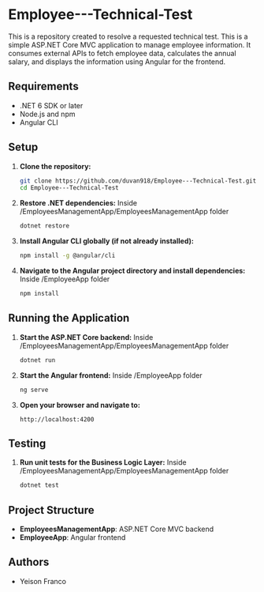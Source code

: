 # Employee---Technical-Test
This is a repository created to resolve a requested technical test.
This is a simple ASP.NET Core MVC application to manage employee information. It consumes external APIs to fetch employee data, calculates the annual salary, and displays the information using Angular for the frontend.

## Requirements

- .NET 6 SDK or later
- Node.js and npm
- Angular CLI

## Setup

1. **Clone the repository:**
    ```bash
    git clone https://github.com/duvan918/Employee---Technical-Test.git
    cd Employee---Technical-Test
    ```

2. **Restore .NET dependencies:**
    Inside /EmployeesManagementApp/EmployeesManagementApp folder
    ```bash
    dotnet restore
    ```

3. **Install Angular CLI globally (if not already installed):**
    ```bash
    npm install -g @angular/cli
    ```

4. **Navigate to the Angular project directory and install dependencies:**
   Inside /EmployeeApp folder
    ```bash
    npm install
    ```

## Running the Application

1. **Start the ASP.NET Core backend:**
    Inside /EmployeesManagementApp/EmployeesManagementApp folder
    ```bash
    dotnet run
    ```

2. **Start the Angular frontend:**
   Inside /EmployeeApp folder
    ```bash
    ng serve
    ```

3. **Open your browser and navigate to:**
    ```
    http://localhost:4200
    ```

## Testing

1. **Run unit tests for the Business Logic Layer:**
   Inside /EmployeesManagementApp/EmployeesManagementApp folder
    ```bash
    dotnet test
    ```

## Project Structure

- **EmployeesManagementApp**: ASP.NET Core MVC backend
- **EmployeeApp**: Angular frontend

## Authors

- Yeison Franco
